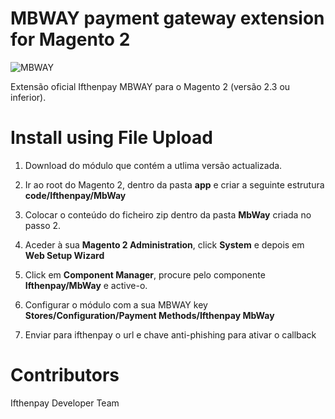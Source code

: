 MBWAY payment gateway extension for Magento 2
===========================================================
![MBWAY](https://ifthenpay.com/img/mbway.png)

Extensão oficial Ifthenpay MBWAY para o Magento 2 (versão 2.3 ou inferior).

Install using File Upload
=========================

1. Download do módulo que contém a utlima versão actualizada.

2. Ir ao root do Magento 2, dentro da pasta **app** e criar a seguinte estrutura **code/Ifthenpay/MbWay**

3. Colocar o conteúdo do ficheiro zip dentro da pasta **MbWay** criada no passo 2.

4. Aceder à sua **Magento 2 Administration**, click **System** e depois em **Web Setup Wizard**

5. Click em **Component Manager**, procure pelo componente **Ifthenpay/MbWay** e active-o.

6. Configurar o módulo com a sua MBWAY key **Stores/Configuration/Payment Methods/Ifthenpay MbWay**

7. Enviar para ifthenpay o url e chave anti-phishing para ativar o callback

Contributors
=========================

Ifthenpay Developer Team



